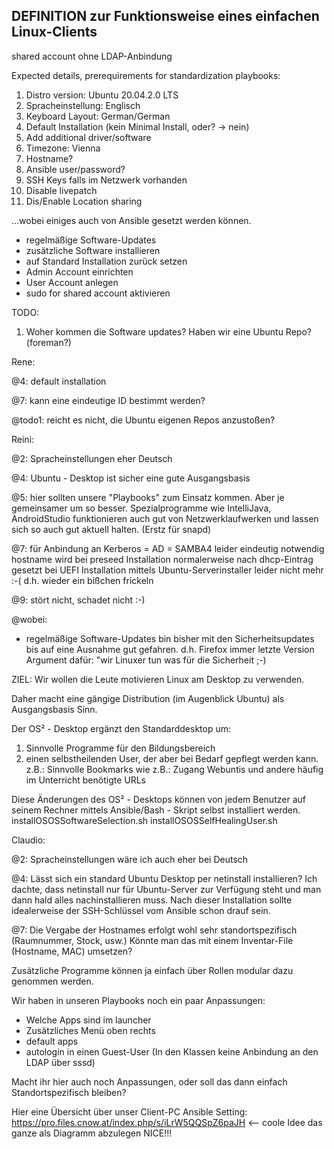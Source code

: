 ## DEFINITION zur Funktionsweise eines einfachen Linux-Clients

shared account ohne LDAP-Anbindung

Expected details, prerequirements for standardization playbooks:

1. Distro version: Ubuntu 20.04.2.0 LTS
2. Spracheinstellung: Englisch
3. Keyboard Layout: German/German
4. Default Installation (kein Minimal Install, oder? -> nein)
5. Add additional driver/software
6. Timezone: Vienna
7. Hostname?
8. Ansible user/password?
9. SSH Keys falls im Netzwerk vorhanden
10. Disable livepatch
11. Dis/Enable Location sharing

...wobei einiges auch von Ansible gesetzt werden können.

- regelmäßige Software-Updates
- zusätzliche Software installieren
- auf Standard Installation zurück setzen
- Admin Account einrichten
- User Account anlegen
- sudo for shared account aktivieren

TODO:

1. Woher kommen die Software updates? Haben wir eine Ubuntu Repo? (foreman?)

Rene:

@4: default installation

@7: kann eine eindeutige ID bestimmt werden?

@todo1: reicht es nicht, die Ubuntu eigenen Repos anzustoßen?

Reini:

@2: Spracheinstellungen eher Deutsch

@4: Ubuntu - Desktop ist sicher eine gute Ausgangsbasis

@5: hier sollten unsere "Playbooks" zum Einsatz kommen. Aber je gemeinsamer um so besser.
Spezialprogramme wie IntelliJava, AndroidStudio funktionieren auch gut von Netzwerklaufwerken
und lassen sich so auch gut aktuell halten. (Erstz für snapd)

@7: für Anbindung an Kerberos = AD = SAMBA4 leider eindeutig notwendig
hostname wird bei preseed Installation normalerweise nach dhcp-Eintrag gesetzt
bei UEFI Installation mittels Ubuntu-Serverinstaller leider nicht mehr :-( d.h. wieder ein bißchen frickeln

@9: stört nicht, schadet nicht :-)

@wobei:

- regelmäßige Software-Updates
  bin bisher mit den Sicherheitsupdates bis auf eine Ausnahme gut gefahren.
  d.h. Firefox immer letzte Version
  Argument dafür: "wir Linuxer tun was für die Sicherheit ;-)

ZIEL:
Wir wollen die Leute motivieren Linux am Desktop zu verwenden.

Daher macht eine gängige Distribution (im Augenblick Ubuntu) als Ausgangsbasis Sinn.

Der OS² - Desktop ergänzt den Standarddesktop um:

1. Sinnvolle Programme für den Bildungsbereich
2. einen selbstheilenden User, der aber bei Bedarf gepflegt werden kann.
   z.B.: Sinnvolle Bookmarks wie z.B.: Zugang Webuntis und andere häufig im Unterricht benötigte URLs

Diese Änderungen des OS² - Desktops können von jedem Benutzer auf seinem Rechner mittels Ansible/Bash - Skript selbst installiert werden.
installOSOSSoftwareSelection.sh
installOSOSSelfHealingUser.sh

Claudio:

@2: Spracheinstellungen wäre ich auch eher bei Deutsch

@4: Lässt sich ein standard Ubuntu Desktop per netinstall installieren?
Ich dachte, dass netinstall nur für Ubuntu-Server zur Verfügung steht und man dann hald alles nachinstallieren muss.
Nach dieser Installation sollte idealerweise der SSH-Schlüssel vom Ansible schon drauf sein.

@7: Die Vergabe der Hostnames erfolgt wohl sehr standortspezifisch (Raumnummer, Stock, usw.)
Könnte man das mit einem Inventar-File (Hostname, MAC) umsetzen?

Zusätzliche Programme können ja einfach über Rollen modular dazu genommen werden.

Wir haben in unseren Playbooks noch ein paar Anpassungen:

- Welche Apps sind im launcher
- Zusätzliches Menü oben rechts
- default apps
- autologin in einen Guest-User (In den Klassen keine Anbindung an den LDAP über sssd)

Macht ihr hier auch noch Anpassungen, oder soll das dann einfach Standortspezifisch bleiben?

Hier eine Übersicht über unser Client-PC Ansible Setting: https://pro.files.cnow.at/index.php/s/iLrW5QQSpZ6paJH <-- coole Idee das ganze als Diagramm abzulegen NICE!!!
